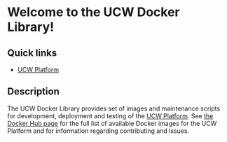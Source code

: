 # Welcome to the UCW Docker Library!

## Quick links

* [UCW Platform][1]

## Description

The UCW Docker Library provides set of images and maintenance scripts for development, deployment and testing of the [UCW Platform](https://unitycloudware.com). See [the Docker Hub page](https://hub.docker.com/r/unitycloudware) for the full list of available Docker images for the UCW Platform and for information regarding contributing and issues.

[1]: https://unitycloudware.com
